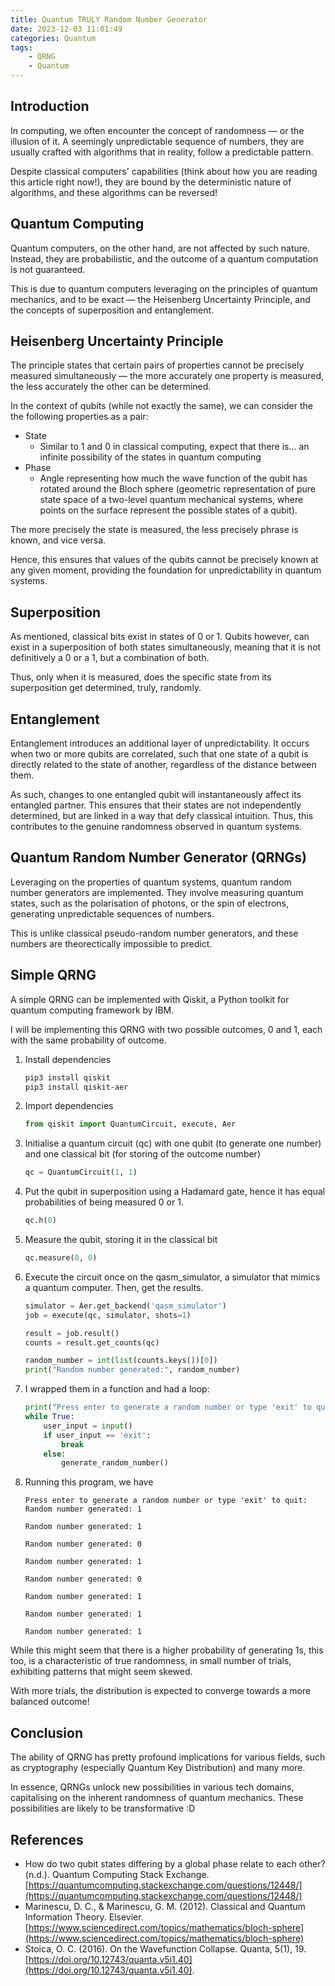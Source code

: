```yaml
---
title: Quantum TRULY Random Number Generator
date: 2023-12-03 11:01:49
categories: Quantum
tags: 
    - QRNG 
    - Quantum
---
```



## Introduction
In computing, we often encounter the concept of randomness — or the illusion of it. A seemingly unpredictable sequence of numbers, they are usually crafted with algorithms that in reality, follow a predictable pattern. 

Despite classical computers' capabilities (think about how you are reading this article right now!), they are bound by the deterministic nature of algorithms, and these algorithms can be reversed! 

## Quantum Computing
Quantum computers, on the other hand, are not affected by such nature. Instead, they are probabilistic, and the outcome of a quantum computation is not guaranteed.

This is due to quantum computers leveraging on the principles of quantum mechanics, and to be exact — the Heisenberg Uncertainty Principle, and the concepts of superposition and entanglement.

## Heisenberg Uncertainty Principle
The principle states that certain pairs of properties cannot be precisely measured simultaneously — the more accurately one property is measured, the less accurately the other can be determined.

In the context of qubits (while not exactly the same), we can consider the the following properties as a pair:
- State
    - Similar to 1 and 0 in classical computing, expect that there is... an infinite possibility of the states in quantum computing
- Phase
    - Angle representing how much the wave function of the qubit has rotated around the Bloch sphere (geometric representation of pure state  space of a two-level quantum mechanical systems, where points on the surface represent the possible states of a qubit).

The more precisely the state is measured, the less precisely phrase is known, and vice versa. 

Hence, this ensures that values of the qubits cannot be precisely known at any given moment, providing the foundation for unpredictability in quantum systems.

## Superposition
As mentioned, classical bits exist in states of 0 or 1. Qubits however, can exist in a superposition of both states simultaneously, meaning that it is not definitively a 0 or a 1, but a combination of both.

Thus, only when it is measured, does the specific state  from its superposition get determined, truly, randomly.

## Entanglement
Entanglement introduces an additional layer of unpredictability. It occurs when two or more qubits are correlated, such that one state of a qubit is directly related to the state of another, regardless of the distance between them.

As such, changes to one entangled qubit will instantaneously affect its entangled partner. This ensures that their states are not independently determined, but are linked in a way that defy classical intuition. Thus, this contributes to the genuine randomness observed in quantum systems.

## Quantum Random Number Generator (QRNGs)
Leveraging on the properties of quantum systems, quantum random number generators are implemented. They involve measuring quantum states, such as the polarisation of photons, or the spin of electrons, generating unpredictable sequences of numbers. 

This is unlike classical pseudo-random number generators, and these numbers are theorectically impossible to predict.

## Simple QRNG
A simple QRNG can be implemented with Qiskit, a Python toolkit for quantum computing framework by IBM. 

I will be implementing this QRNG with two possible outcomes, 0 and 1, each with the same probability of outcome.

1. Install dependencies
    ```bash
    pip3 install qiskit
    pip3 install qiskit-aer
    ```

2. Import dependencies
    ```py
    from qiskit import QuantumCircuit, execute, Aer
    ```

3. Initialise a quantum circuit (qc) with one qubit (to generate one number) and one classical bit (for storing of the outcome number)
    ```py
    qc = QuantumCircuit(1, 1)
    ```

4. Put the qubit in superposition using a Hadamard gate, hence it has equal probabilities of being measured  0 or 1.
    ```py
    qc.h(0)
    ```

5. Measure the qubit, storing it in the classical bit 
    ```py
    qc.measure(0, 0)
    ```

6. Execute the circuit once on the qasm_simulator, a simulator that mimics a quantum computer. Then, get the results. 
    ```py
    simulator = Aer.get_backend('qasm_simulator')
    job = execute(qc, simulator, shots=1)

    result = job.result()
    counts = result.get_counts(qc)

    random_number = int(list(counts.keys())[0])
    print("Random number generated:", random_number)    
    ```

7. I wrapped them in a function and had a loop:

    ```py
    print("Press enter to generate a random number or type 'exit' to quit: ")
    while True:
        user_input = input()
        if user_input == 'exit':
            break
        else:
            generate_random_number()
    ```

8. Running this program, we have 
    ```
    Press enter to generate a random number or type 'exit' to quit: 
    Random number generated: 1

    Random number generated: 1

    Random number generated: 0

    Random number generated: 1

    Random number generated: 0

    Random number generated: 1

    Random number generated: 1

    Random number generated: 1
    ```

While this might seem that there is a higher probability of generating 1s, this too, is a characteristic of true randomness, in small number of trials, exhibiting patterns that might seem skewed.

With more trials, the distribution is expected to converge towards a more balanced outcome!

## Conclusion
The ability of QRNG has pretty profound implications for various fields, such as cryptography (especially Quantum Key Distribution) and many more. 

In essence, QRNGs unlock new possibilities in various tech domains, capitalising on the inherent randomness of quantum mechanics. These possibilities are likely to be transformative :D


## References
- How do two qubit states differing by a global phase relate to each other? (n.d.). Quantum Computing Stack Exchange. [https://quantumcomputing.stackexchange.com/questions/12448/](https://quantumcomputing.stackexchange.com/questions/12448/)
- Marinescu, D. C., & Marinescu, G. M. (2012). Classical and Quantum Information Theory. Elsevier. [https://www.sciencedirect.com/topics/mathematics/bloch-sphere](https://www.sciencedirect.com/topics/mathematics/bloch-sphere)
- Stoica, O. C. (2016). On the Wavefunction Collapse. Quanta, 5(1), 19. [https://doi.org/10.12743/quanta.v5i1.40](https://doi.org/10.12743/quanta.v5i1.40).